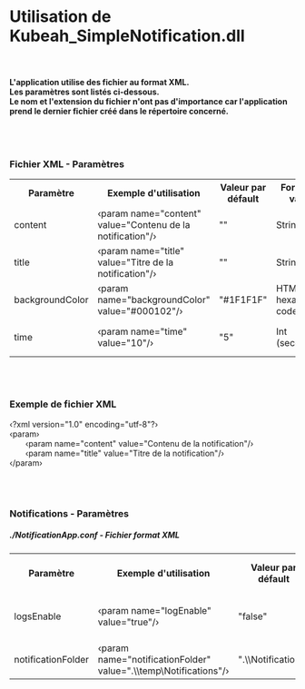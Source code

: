<h1>Utilisation de Kubeah_SimpleNotification.dll</h1>
<br>
<h4>L'application utilise des fichier au format XML.
<br>
Les paramètres sont listés ci-dessous.
<br>
Le nom et l'extension du fichier n'ont pas d'importance car l'application prend le dernier fichier créé dans le répertoire concerné.
</h4>
<br></br>

<h3>Fichier XML - Paramètres</h3>
<table>
   <th>Paramètre</th>
   <th>Exemple d'utilisation</th>
   <th>Valeur par défault</th>
   <th>Format de valeur</th>
   <th>Information</th>
   <tr>
       <td>content</td>
       <td>&lsaquo;param name="content" value="Contenu de la notification"/&rsaquo;</td>
       <td>""</td>
       <td>String</td>
      <td>Contenu</td>
   </tr>
   <tr>
       <td>title</td>
       <td>&lsaquo;param name="title" value="Titre de la notification"/&rsaquo;</td>
       <td>""</td>
       <td>String</td>
      <td>Titre</td>
   </tr>
   <tr>
       <td>backgroundColor</td>
       <td>&lsaquo;param name="backgroundColor" value="#000102"/&rsaquo;</td>
       <td>"#1F1F1F"</td>
       <td>HTML hexadecimal code</td>
      <td>Couleur de l'arrière-plan</td>
   </tr>
   <tr>
       <td>time</td>
       <td>&lsaquo;param name="time" value="10"/&rsaquo;</td>
       <td>"5"</td>
       <td>Int (secondes)</td>
      <td>Durée de l'affichage en seconde</td>
   </tr>
</table>
<br>
<br>
<h3>Exemple de fichier XML</h3>
<p>
   &lsaquo;?xml version="1.0" encoding="utf-8"?&rsaquo;
   <br>
   &lsaquo;param&rsaquo;
   <br>
      &emsp;&emsp;&lsaquo;param name="content" value="Contenu de la notification"/&rsaquo;
   <br>
      &emsp;&emsp;&lsaquo;param name="title" value="Titre de la notification"/&rsaquo;
   <br>
   &lsaquo;/param&rsaquo;
</p>
<br>
<br>
<h3>Notifications - Paramètres</h3>
<h5>./NotificationApp.conf - Fichier format XML</h5>
<table>
   <th>Paramètre</th>
   <th>Exemple d'utilisation</th>
   <th>Valeur par défault</th>
   <th>Format de valeur</th>
   <th>Information</th>
   <tr>
       <td>logsEnable</td>
       <td>&lsaquo;param name="logEnable" value="true"/&rsaquo;</td>
       <td>"false"</td>
       <td>Boolean</td>
      <td>Affichage des logs dans le fichier ".\Notification.log"</td>
   </tr>
   <tr>
       <td>notificationFolder</td>
       <td>&lsaquo;param name="notificationFolder" value=".\\temp\Notifications"/&rsaquo;</td>
       <td>".\\Notifications"</td>
       <td>String</td>
      <td>Chemin du dossier notification</td>
   </tr>
</table>
